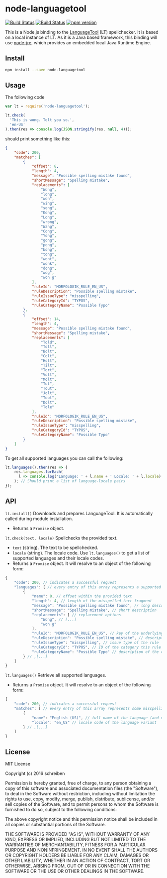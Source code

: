 # node-languagetool

[![Build Status](https://ci.appveyor.com/api/projects/status/github/schreiben/node-languagetool?svg=true)](https://ci.appveyor.com/project/tilmankamp/node-languagetool)
[![Build Status](https://travis-ci.org/schreiben/node-languagetool.svg?branch=master)](https://travis-ci.org/schreiben/node-languagetool)
[![npm version](https://badge.fury.io/js/node-languagetool.svg)](https://www.npmjs.com/package/node-languagetool)

This is a Node.js binding to the [LanguageTool](https://languagetool.org/) (LT)
spellchecker. It is based on a local instance of LT.
As it is a Java based framework, this binding will use
[node-jre](https://github.com/schreiben/node-jre/), which provides an embedded
local Java Runtime Engine.

## Install

```bash
npm install --save node-languagetool
```

## Usage

The following code

```javascript
var lt = require('node-languagetool');

lt.check(
  'This is wong. Tolt you so.',
  'en-US'
).then(res => console.log(JSON.stringify(res, null, 4)));
```

should print something like this:

```JSON
{
    "code": 200,
    "matches": [
        {
            "offset": 8,
            "length": 4,
            "message": "Possible spelling mistake found",
            "shortMessage": "Spelling mistake",
            "replacements": [
                "Wong",
                "long",
                "won",
                "wing",
                "song",
                "Kong",
                "Long",
                "wrong",
                "Wang",
                "Cong",
                "Yong",
                "gong",
                "pong",
                "bong",
                "tong",
                "wont",
                "wonk",
                "dong",
                "wog",
                "won g"
            ],
            "ruleId": "MORFOLOGIK_RULE_EN_US",
            "ruleDescription": "Possible spelling mistake",
            "ruleIssueType": "misspelling",
            "ruleCategoryId": "TYPOS",
            "ruleCategoryName": "Possible Typo"
        },
        {
            "offset": 14,
            "length": 4,
            "message": "Possible spelling mistake found",
            "shortMessage": "Spelling mistake",
            "replacements": [
                "Told",
                "Toll",
                "Bolt",
                "Colt",
                "Holt",
                "Tilt",
                "Tort",
                "Volt",
                "Molt",
                "Tot",
                "Tout",
                "Jolt",
                "Toot",
                "Dolt",
                "Tole"
            ],
            "ruleId": "MORFOLOGIK_RULE_EN_US",
            "ruleDescription": "Possible spelling mistake",
            "ruleIssueType": "misspelling",
            "ruleCategoryId": "TYPOS",
            "ruleCategoryName": "Possible Typo"
        }
    ]
}
```

To get all supported languages you can call the following:

```javascript
lt.languages().then(res => {
    res.languages.forEach(
      l => console.log('Language: ' + l.name + ' Locale: ' + l.locale)
    ); // Should print a list of language-locale pairs
});
```

## API

`lt.install()` Downloads and prepares LanguageTool.
It is automatically called during module installation.
- Returns a `Promise` object.

`lt.check(text, locale)` Spellchecks the provided text.
- `text` (string). The text to be spellchecked.
- `locale` (string). The locale code. Use `lt.languages()` to get a list of supported languages and their locale codes.
- Returns a `Promise` object. It will resolve to an object of the following form:
```javascript
{
    "code": 200, // indicates a successful request
    "languages": [ // every entry of this array represents a supported language
        {
            "name": 8, // offset within the provided text
            "length": 4, // length of the misspelled text fragment
            "message": "Possible spelling mistake found", // long description
            "shortMessage": "Spelling mistake", // short description
            "replacements": [ // replacement options
                "Wong", // [...]
                "won g"
            ],
            "ruleId": "MORFOLOGIK_RULE_EN_US", // key of the underlying rule
            "ruleDescription": "Possible spelling mistake", // description of the rule
            "ruleIssueType": "misspelling", // issue type of the rule
            "ruleCategoryId": "TYPOS", // ID of the category this rule belongs to
            "ruleCategoryName": "Possible Typo" // description of the category this rule belongs to
        } // ,[...]
    ]
}
```

`lt.languages()` Retrieve all supported languages.
- Returns a `Promise` object. It will resolve to an object of the following form:
```javascript
{
    "code": 200, // indicates a successful request
    "matches": [ // every entry of this array represents some misspelling
        {
            "name": "English (US)", // full name of the language (and variant)
            "locale": "en_US" // locale code of the language variant
        } // ,[...]
    ]
}
```

## License
MIT License

Copyright (c) 2016 schreiben

Permission is hereby granted, free of charge, to any person obtaining a copy
of this software and associated documentation files (the "Software"), to deal
in the Software without restriction, including without limitation the rights
to use, copy, modify, merge, publish, distribute, sublicense, and/or sell
copies of the Software, and to permit persons to whom the Software is
furnished to do so, subject to the following conditions:

The above copyright notice and this permission notice shall be included in all
copies or substantial portions of the Software.

THE SOFTWARE IS PROVIDED "AS IS", WITHOUT WARRANTY OF ANY KIND, EXPRESS OR
IMPLIED, INCLUDING BUT NOT LIMITED TO THE WARRANTIES OF MERCHANTABILITY,
FITNESS FOR A PARTICULAR PURPOSE AND NONINFRINGEMENT. IN NO EVENT SHALL THE
AUTHORS OR COPYRIGHT HOLDERS BE LIABLE FOR ANY CLAIM, DAMAGES OR OTHER
LIABILITY, WHETHER IN AN ACTION OF CONTRACT, TORT OR OTHERWISE, ARISING FROM,
OUT OF OR IN CONNECTION WITH THE SOFTWARE OR THE USE OR OTHER DEALINGS IN THE
SOFTWARE.
